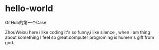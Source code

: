 # hello-world
GitHub的第一个Case

ZhouWeixu here i like coding it's so funny,i like silence ,
when i am thing about something I feel so great.computer progroming is humen's 
gift from god.

